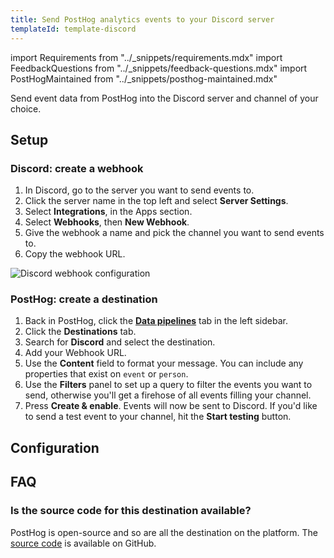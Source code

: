 ```yaml
---
title: Send PostHog analytics events to your Discord server
templateId: template-discord
---
```


import Requirements from "../_snippets/requirements.mdx"
import FeedbackQuestions from "../_snippets/feedback-questions.mdx"
import PostHogMaintained from "../_snippets/posthog-maintained.mdx"

Send event data from PostHog into the Discord server and channel of your choice.

<Requirements />

## Setup

### Discord: create a webhook

1. In Discord, go to the server you want to send events to.
2. Click the server name in the top left and select **Server Settings**.
3. Select **Integrations**, in the Apps section.
4. Select **Webhooks**, then **New Webhook**.
5. Give the webhook a name and pick the channel you want to send events to.
6. Copy the webhook URL.

![Discord webhook configuration](https://res.cloudinary.com/dmukukwp6/image/upload/Screenshot_2024_12_12_at_10_24_06_AM_0219cdb837.png)

### PostHog: create a destination

1. Back in PostHog, click the **[Data pipelines](https://us.posthog.com/pipeline/overview)** tab in the left sidebar.
2. Click the **Destinations** tab.
3. Search for **Discord** and select the destination.
4. Add your Webhook URL.
5. Use the **Content** field to format your message. You can include any properties that exist on `event` or `person`.
6. Use the **Filters** panel to set up a query to filter the events you want to send, otherwise you'll get a firehose of all events filling your channel.
7. Press **Create & enable**. Events will now be sent to Discord. If you'd like to send a test event to your channel, hit the **Start testing** button.

<HideOnCDPIndex>

## Configuration

<TemplateParameters />

## FAQ

### Is the source code for this destination available?

PostHog is open-source and so are all the destination on the platform. The [source code](https://github.com/PostHog/posthog/blob/master/posthog/cdp/templates/discord/template_discord.py) is available on GitHub.

<PostHogMaintained />

<FeedbackQuestions />

</HideOnCDPIndex>